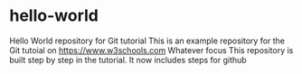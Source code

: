 # hello-world
Hello World repository for Git tutorial
This is an example repository for the Git tutoial on https://www.w3schools.com
Whatever focus
This repository is built step by step in the tutorial.
It now includes steps for github
